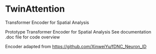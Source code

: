 # TwinAttention
Transformer Encoder for Spatial Analysis 

Prototype Transformer Encoder for Spatial Analysis 
See documentation .doc file for code overview

Encoder adapted from https://github.com/XinweiYu/fDNC_Neuron_ID
